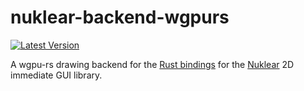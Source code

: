 # nuklear-backend-wgpurs

[![Latest Version](https://img.shields.io/crates/v/nuklear-backend-wgpurs.svg)](https://crates.io/crates/nuklear-backend-wgpurs)

A wgpu-rs drawing backend for the [Rust bindings](https://github.com/snuk182/nuklear-rust) for the [Nuklear](https://github.com/vurtun/nuklear) 2D immediate GUI library.
